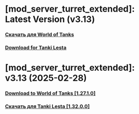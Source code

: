# [mod_server_turret_extended]: Latest Version (v3.13)
### [**Скачать для World of Tanks**](https://github.com/spoter/spoter-mods/releases/download/latest/mod_server_turret_extended.zip)
### [**Download for Tanki Lesta**](https://github.com/spoter/spoter-mods/releases/download/latest/mod_server_turret_extended_RU.zip)
#
# [mod_server_turret_extended]: v3.13 (2025-02-28)
### [**Download to World of Tanks [1.27.1.0]**](https://github.com/spoter/spoter-mods/releases/download/v7/mod_server_turret_extended.zip)
### [**Скачать для Tanki Lesta [1.32.0.0]**](https://github.com/spoter/spoter-mods/releases/download/v7/mod_server_turret_extended_RU.zip)
#

